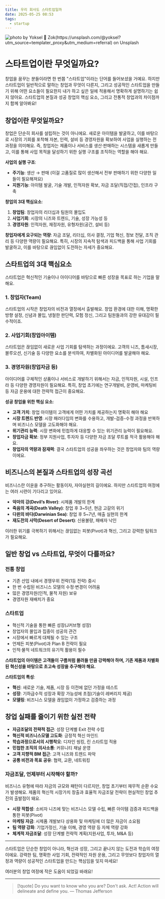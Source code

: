 ```yaml
---
title: 우리 회사도 스타트업일까
date: 2025-05-25 08:53
tags:
  - startup
---
```


![photo by Yoksel 🌿 Zok(https://unsplash.com/@yoksel?utm_source=templater_proxy&utm_medium=referral) on Unsplash](https://images.unsplash.com/photo-1704049492642-230f8ec66166?crop=entropy&cs=srgb&fm=jpg&ixid=M3w2NDU1OTF8MHwxfHJhbmRvbXx8fHx8fHx8fDE3NDgxMzA4MTR8&ixlib=rb-4.1.0&q=85&w=800&h=460)

# 스타트업이란 무엇일까요?
창업을 꿈꾸는 분들이라면 한 번쯤 "스타트업"이라는 단어를 들어보셨을 거예요.
하지만 스타트업이 일반적으로 말하는 창업과 무엇이 다른지, 그리고 성공적인 스타트업을 만들기 위해 어떤 요소들이 필요한지 내가 하고 싶은 일에 적용해서 명확하게 설명하기는 쉽지 않아요.
스타트업의 본질과 성공 창업의 핵심 요소, 그리고 전통적 창업과의 차이점까지 함께 알아봐요!
## 창업이란 무엇일까요?
창업은 단순히 회사를 설립하는 것이 아니에요.
새로운 아이템을 발굴하고, 이를 바탕으로 시장의 기회를 포착해 자본, 인력, 설비 등 경영자원을 확보하여 사업을 실행하는 전 과정을 의미해요.
즉, 창업자는 제품이나 서비스를 생산·판매하는 시스템을 새롭게 만들고, 이를 통해 사업 목적을 달성하기 위한 실행 구조를 조직하는 역할을 해야 해요.

**사업의 실행 구조**:
- **주기능**: 생산 → 판매 (이걸 고품질로 많이 생산해서 전부 판매하기 위한 다양한 일들이 필요해져요)
- **지원기능**: 아이템 발굴, 기술 개발, 인적자원 확보, 자금 조달(직접/간접), 인프라 구축

**창업의 3대 핵심요소**:
1. **창업팀**: 창업자의 리더십과 팀원의 몰입도
2. **사업기회**: 시장의 니즈와 트렌드, 기술, 성장 가능성 등
3. **경영자원**: 인적자원, 재정자원, 유형자원(공간, 설비 등)

**창업자에게 요구되는 역량**:
자금 조달, 리더십, 의사 결정, 기업 혁신, 정보 전달, 조직 관리 등 다양한 역량이 필요해요.
특히, 시장의 지속적 탐색과 피드백을 통해 사업 기회를 발굴하고, 이를 바탕으로 끊임없이 도전하는 자세가 중요해요.

## 스타트업의 3대 핵심요소
스타트업은 혁신적인 기술이나 아이디어를 바탕으로 빠른 성장을 목표로 하는 기업을 말해요.
### 1. 창업자(Team)
스타트업의 시작은 창업자의 비전과 열정에서 출발해요.
창업 환경에 대한 이해, 명확한 방향 설정, 신념과 몰입, 냉철한 판단력, 모험 정신, 그리고 팀원들과의 강한 유대감이 필수적이죠.
### 2. 사업기회(창업아이템)
스타트업은 끊임없이 새로운 사업 기회를 탐색하는 과정이에요.
고객의 니즈, 틈새시장, 블루오션, 신기술 등 다양한 요소를 분석하여, 차별화된 아이디어를 발굴해야 해요.
### 3. 경영자원(창업자금 등)
아이디어를 구체적인 상품이나 서비스로 개발하기 위해서는 자금, 인적자원, 시설, 인프라 등 다양한 경영자원이 필요해요.
특히, 창업 초기에는 연구개발비, 운영비, 마케팅비 등 자금 운용에 대한 전략적 접근이 중요해요.

**성공 창업을 위한 핵심 요소**:
- **고객 가치**: 창업 아이템이 고객에게 어떤 가치를 제공하는지 명확히 해야 해요
- **시장 트렌드 반영**: 시장 패러다임의 변화를 수용하고, 개발-검증-수정 과정을 반복하며 비즈니스 모델을 고도화해야 해요.
- **위기관리 능력**: 시장 변화에 민첩하게 대응할 수 있는 위기관리 능력이 필요해요.
- **창업자금 확보**: 정부 지원사업, 투자자 등 다양한 자금 조달 루트를 적극 활용해야 해요.
- **창업자의 역량과 잠재력**: 결국 스타트업의 성공을 좌우하는 것은 창업자와 팀의 역량이에요.

## 비즈니스의 본질과 스타트업의 성장 곡선
비즈니스란 이윤을 추구하는 활동이자, 자아실현의 길이에요.
하지만 스타트업의 여정에는 여러 시련이 기다리고 있어요.
- **악마의 강(Devil’s River)**: 시제품 개발의 한계
- **죽음의 계곡(Death Valley)**: 창업 후 3~5년, 현금 고갈의 위기
- **다윈의 바다(Darwinian Sea)**: 창업 후 5~7년, 매출 실현의 한계
- **재도전의 사막(Desert of Desert)**: 신용불량, 패배자 낙인

이러한 위기를 극복하기 위해서는 끊임없는 피봇(Pivot)과 혁신, 그리고 강력한 팀워크가 필요해요.
## 일반 창업 vs 스타트업, 무엇이 다를까요?
### 전통 창업
- 기존 산업 내에서 경쟁우위 전략(1등 전략) 중시
- 한 번 수립된 비즈니스 모델의 수정·변경이 어려움
- 많은 경영자원(인적, 물적 자원) 보유
- 경영자원 재배치가 중요
### 스타트업
- 혁신적 기술을 통한 빠른 성장(J커브형 성장)
- 창업자의 몰입과 집중이 성공의 관건
- 시장에서 빠르게 대체될 수 있는 구조
- 언제든 피봇(Pivot)과 Plan B 전략이 필요
- 인적·물적 네트워크의 유기적 활용이 필수

**스타트업의 아이템은 고객들이 구름처럼 몰려들 만큼 강력해야 하며,
기존 제품과 차별화된 혁신성을 바탕으로 초고속 성장을 추구해야 해요.**

**스타트업의 특성**:
- **혁신**: 새로운 기술, 제품, 시장 등 이전에 없던 가정을 테스트
- **성장**: 기하급수적 성장과 확장 가능성에 초점(기술이 레버리지 제공)
- **모델링**: 비즈니스 모델을 끊임없이 가정하고 검증하는 과정

## 창업 실패를 줄이기 위한 실전 전략
- **자금조달의 전략적 접근**: 성장 단계별 Exit 전략 수립
- **혁신적 비즈니스모델 고도화**: 긍정적 혁신 마인드
- **학습과정으로서의 시행착오**: 디자인 씽킹, 린 스타트업 적용
- **민첩한 조직의 의사소통**: 커뮤니티 채널 운영
- **고객 지향적 BM 접근**: 고객 니즈와 트렌드 파악
- **공통 비전과 목표 공유**: 협력, 교환, 네트워킹

### 자금조달, 언제부터 시작해야 할까?
비즈니스 유형에 따라 자금의 규모와 패턴이 다르지만, 창업 초기부터 재무적 순환 수요가 발생해요.
제품의 혁신적 시장가치 창출과 효율적 자금조달 전략이 현실적인 창업 추진의 출발점이 돼요.

- **시장 적합성**: 소비자 니즈에 맞는 비즈니스 모델 수립, 빠른 아이템 검증과 피드백을 통한 피봇(Pivot)
- **마케팅 자금**: 시제품 개발보다 상용화 및 마케팅에 더 많은 자금이 소요됨
- **팀 역량 강화**: 기업가정신, 기술 이해, 경영 역량 등 자체 역량 강화
- **체계적 자금조달**: 성장 단계별 전략적 계획(지원사업, 투자, M&A 등)

---

스타트업은 단순한 창업이 아니라, 혁신과 성장, 그리고 끝나지 않는 도전과 학습의 여정이에요.
강력한 팀, 명확한 사업 기회, 전략적인 자원 운용, 그리고 무엇보다 창업자의 열정과 역량이 성공적인 스타트업을 만드는 핵심임을 잊지 마세요!

여러분의 창업 여정에 작은 도움이 되었길 바래요!

---

> [!quote] Do you want to know who you are? Don't ask. Act! Action will delineate and define you.
> — Thomas Jefferson